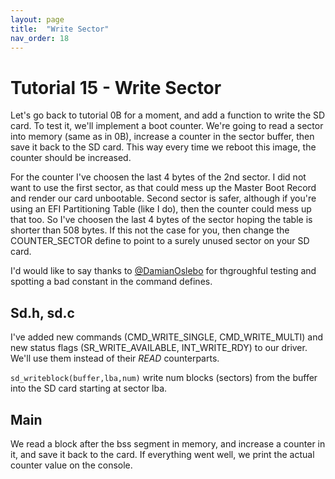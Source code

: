 ```yaml
---
layout: page
title:  "Write Sector"
nav_order: 18
---
```


Tutorial 15 - Write Sector
==========================

Let's go back to tutorial 0B for a moment, and add a function to write the SD card. To test it, we'll implement
a boot counter. We're going to read a sector into memory (same as in 0B), increase a counter in the sector buffer,
then save it back to the SD card. This way every time we reboot this image, the counter should be increased.

For the counter I've choosen the last 4 bytes of the 2nd sector. I did not want to use the first sector, as that
could mess up the Master Boot Record and render our card unbootable. Second sector is safer, although if you're
using an EFI Partitioning Table (like I do), then the counter could mess up that too. So I've choosen the last 4 bytes
of the sector hoping the table is shorter than 508 bytes. If this not the case for you, then change the COUNTER_SECTOR
define to point to a surely unused sector on your SD card.

I'd would like to say thanks to [@DamianOslebo](https://github.com/DamianOslebo) for thgroughful testing and spotting
a bad constant in the command defines.

Sd.h, sd.c
------------

I've added new commands (CMD_WRITE_SINGLE, CMD_WRITE_MULTI) and new status flags (SR_WRITE_AVAILABLE,
INT_WRITE_RDY) to our driver. We'll use them instead of their *READ* counterparts.

`sd_writeblock(buffer,lba,num)` write num blocks (sectors) from the buffer into the SD card starting at sector lba.

Main
----

We read a block after the bss segment in memory, and increase a counter in it, and save it back to the card. If
everything went well, we print the actual counter value on the console.
